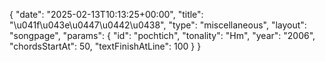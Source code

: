 {
    "date": "2025-02-13T10:13:25+00:00",
    "title": "\u041f\u043e\u0447\u0442\u0438",
    "type": "miscellaneous",
    "layout": "songpage",
    "params": {
        "id": "pochtich",
        "tonality": "Hm",
        "year": "2006",
        "chordsStartAt": 50,
        "textFinishAtLine": 100
    }
}